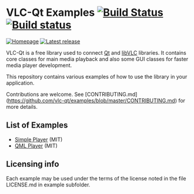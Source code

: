 # VLC-Qt Examples [![Build Status][travis-img]][travis] [![Build status][appveyor-img]][appveyor]
[![Homepage][web-img]][web]
[![Latest release][release-img]][release]

VLC-Qt is a free library used to connect [Qt](http://qt.io) and
[libVLC](http://videolan.org) libraries. It contains core classes for main
media playback and also some GUI classes for faster media player development.

This repository contains various examples of how to use the library in your
application.

Contributions are welcome. See [CONTRIBUTING.md]
(https://github.com/vlc-qt/examples/blob/master/CONTRIBUTING.md)
for more details.


## List of Examples
  - [Simple Player](https://github.com/vlc-qt/examples/tree/master/simple-player) (MIT)
  - [QML Player](https://github.com/vlc-qt/examples/tree/master/qml-player) (MIT)


## Licensing info

Each example may be used under the terms of the license noted in the
file LICENSE.md in example subfolder.


[web]: http://vlc-qt.tano.si
[release]: https://github.com/vlc-qt/examples/releases
[travis]: https://travis-ci.org/vlc-qt/examples
[appveyor]: https://ci.appveyor.com/project/ntadej/examples

[web-img]: https://img.shields.io/badge/web-vlc--qt.tano.si-green.svg
[release-img]: https://img.shields.io/github/release/vlc-qt/examples.svg
[travis-img]: https://travis-ci.org/vlc-qt/examples.svg?branch=master
[appveyor-img]: https://ci.appveyor.com/api/projects/status/p8x4yi0as9bc1ts1?svg=true
